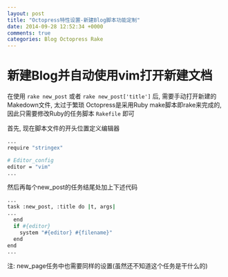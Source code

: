 ```yaml
---
layout: post
title: "Octopress特性设置-新建Blog脚本功能定制"
date: 2014-09-28 12:52:34 +0000
comments: true
categories: Blog Octopress Rake
---
```


# 新建Blog并自动使用vim打开新建文档

在使用 `rake new_post` 或者 `rake new_post['title']` 后, 需要手动打开新建的Makedown文件, 太过于繁琐
Octopress是采用Ruby make脚本即rake来完成的, 因此只需要修改Ruby的任务脚本 `Rakefile` 即可

首先, 现在脚本文件的开头位置定义编辑器

```bash
...
require "stringex"

# Editor_config
editor = "vim"
...
```

然后再每个new_post的任务结尾处加上下述代码

```bash
...
task :new_post, :title do |t, args|
...
  end
  if #{editor}
    system "#{editor} #{filename}"
  end
end
...
```

注: new_page任务中也需要同样的设置(虽然还不知道这个任务是干什么的)
